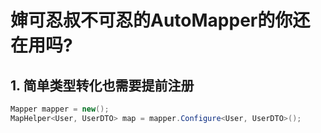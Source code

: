 # 婶可忍叔不可忍的AutoMapper的你还在用吗?

## 1. 简单类型转化也需要提前注册

```csharp
Mapper mapper = new();
MapHelper<User, UserDTO> map = mapper.Configure<User, UserDTO>();
```